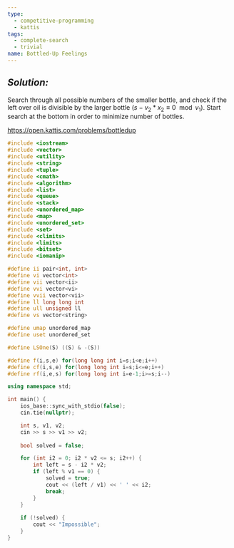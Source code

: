 ```yaml
---
type:
  - competitive-programming
  - kattis
tags:
  - complete-search
  - trivial
name: Bottled-Up Feelings
---
```

## _Solution:_
Search through all possible numbers of the smaller bottle, and check if the left over oil is divisible by the larger bottle ($s-v_2*x_2\equiv0\mod{v_1}$). Start search at the bottom in order to minimize number of bottles.

https://open.kattis.com/problems/bottledup
```cpp
#include <iostream>
#include <vector>
#include <utility>
#include <string>
#include <tuple>
#include <cmath>
#include <algorithm>
#include <list>
#include <queue>
#include <stack>
#include <unordered_map>
#include <map>
#include <unordered_set>
#include <set>
#include <climits>
#include <limits>
#include <bitset>
#include <iomanip>

#define ii pair<int, int>
#define vi vector<int>
#define vii vector<ii>
#define vvi vector<vi>
#define vvii vector<vii>
#define ll long long int
#define ull unsigned ll
#define vs vector<string>

#define umap unordered_map
#define uset unordered_set

#define LSOne(S) ((S) & -(S))

#define f(i,s,e) for(long long int i=s;i<e;i++)
#define cf(i,s,e) for(long long int i=s;i<=e;i++)
#define rf(i,e,s) for(long long int i=e-1;i>=s;i--)

using namespace std;

int main() {
    ios_base::sync_with_stdio(false);
    cin.tie(nullptr);

    int s, v1, v2;
    cin >> s >> v1 >> v2;
    
    bool solved = false;

    for (int i2 = 0; i2 * v2 <= s; i2++) {
        int left = s - i2 * v2;
        if (left % v1 == 0) {
            solved = true;
            cout << (left / v1) << ' ' << i2;
            break;
        }
    }
    
    if (!solved) {
        cout << "Impossible";
    }
}
```